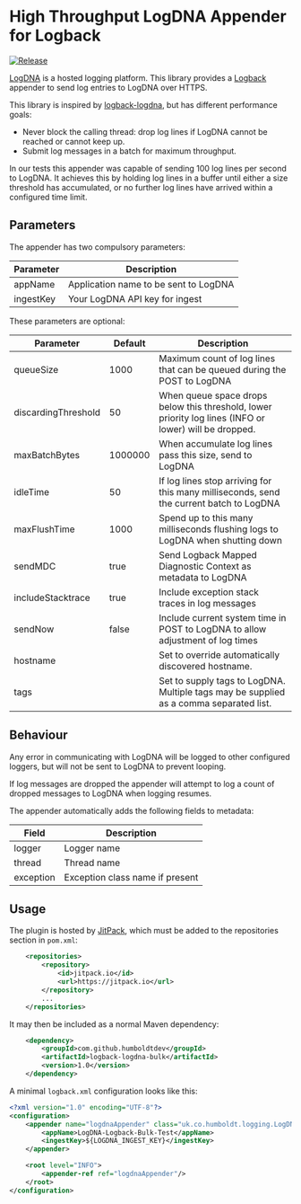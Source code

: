 # High Throughput LogDNA Appender for Logback

[![Release](https://jitpack.io/v/humboldtdev/logback-logdna-bulk.svg)](https://jitpack.io/#humboldtdev/logback-logdna-bulk)

[LogDNA](https://logdna.com) is a hosted logging platform. This library provides a [Logback](https://logback.qos.ch/) appender to send log entries to LogDNA over HTTPS. 

This library is inspired by [logback-logdna](https://github.com/robshep/logback-logdna), but has different performance goals:
 * Never block the calling thread: drop log lines if LogDNA cannot be reached or cannot keep up.
 * Submit log messages in a batch for maximum throughput.
 
In our tests this appender was capable of sending 100 log lines per second to LogDNA. It achieves this by holding log lines in a buffer until either a size threshold has accumulated, or no further log lines have arrived within a configured time limit.
 
## Parameters

The appender has two compulsory parameters:
 
Parameter | Description
--------- | -----------
appName | Application name to be sent to LogDNA
ingestKey | Your LogDNA API key for ingest

These parameters are optional:

Parameter | Default | Description
--------- | ------- | -----------
queueSize | 1000 | Maximum count of log lines that can be queued during the POST to LogDNA
discardingThreshold | 50 | When queue space drops below this threshold, lower priority log lines (INFO or lower) will be dropped.
maxBatchBytes | 1000000 | When accumulate log lines pass this size, send to LogDNA
idleTime | 50 | If log lines stop arriving for this many milliseconds, send the current batch to LogDNA
maxFlushTime | 1000 | Spend up to this many milliseconds flushing logs to LogDNA when shutting down
sendMDC | true | Send Logback Mapped Diagnostic Context as metadata to LogDNA
includeStacktrace | true | Include exception stack traces in log messages
sendNow | false | Include current system time in POST to LogDNA to allow adjustment of log times
hostname | | Set to override automatically discovered hostname.
tags | | Set to supply tags to LogDNA. Multiple tags may be supplied as a comma separated list.

## Behaviour

Any error in communicating with LogDNA will be logged to other configured loggers, but will not be sent to LogDNA to prevent looping.

If log messages are dropped the appender will attempt to log a count of dropped messages to LogDNA when logging resumes. 

The appender automatically adds the following fields to metadata:

Field | Description
----- | -----------
logger | Logger name
thread | Thread name
exception | Exception class name if present

## Usage

The plugin is hosted by [JitPack](https://jitpack.io/), which must be added to the repositories section in `pom.xml`:

```xml    
	<repositories>
		<repository>
			<id>jitpack.io</id>
			<url>https://jitpack.io</url>
		</repository>
		...
	</repositories>
```

It may then be included as a normal Maven dependency:
```xml
    <dependency>
        <groupId>com.github.humboldtdev</groupId>
        <artifactId>logback-logdna-bulk</artifactId>
        <version>1.0</version>
    </dependency>
```

A minimal `logback.xml` configuration looks like this:

```xml
<?xml version="1.0" encoding="UTF-8"?>
<configuration>
    <appender name="logdnaAppender" class="uk.co.humboldt.logging.LogDNABulkAppender">
        <appName>LogDNA-Logback-Bulk-Test</appName>
        <ingestKey>${LOGDNA_INGEST_KEY}</ingestKey>
    </appender>

    <root level="INFO">
        <appender-ref ref="logdnaAppender"/>
    </root>
</configuration>
```
